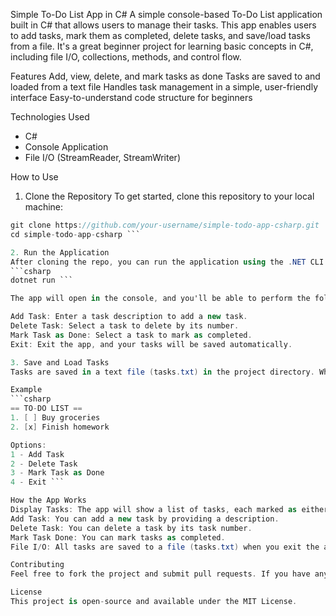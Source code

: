 Simple To-Do List App in C#
A simple console-based To-Do List application built in C# that allows users to manage their tasks. This app enables users to add tasks, mark them as completed, delete tasks, and save/load tasks from a file. It's a great beginner project for learning basic concepts in C#, including file I/O, collections, methods, and control flow.

Features
Add, view, delete, and mark tasks as done
Tasks are saved to and loaded from a text file
Handles task management in a simple, user-friendly interface
Easy-to-understand code structure for beginners

Technologies Used
* C#
* Console Application
* File I/O (StreamReader, StreamWriter)

How to Use

1. Clone the Repository
To get started, clone this repository to your local machine:
```csharp
git clone https://github.com/your-username/simple-todo-app-csharp.git
cd simple-todo-app-csharp ```

2. Run the Application
After cloning the repo, you can run the application using the .NET CLI:
```csharp
dotnet run ```

The app will open in the console, and you'll be able to perform the following actions:

Add Task: Enter a task description to add a new task.
Delete Task: Select a task to delete by its number.
Mark Task as Done: Select a task to mark as completed.
Exit: Exit the app, and your tasks will be saved automatically.

3. Save and Load Tasks
Tasks are saved in a text file (tasks.txt) in the project directory. When you restart the application, your tasks will be loaded from this file.

Example
```csharp
== TO-DO LIST ==
1. [ ] Buy groceries
2. [x] Finish homework

Options:
1 - Add Task
2 - Delete Task
3 - Mark Task as Done
4 - Exit ```

How the App Works
Display Tasks: The app will show a list of tasks, each marked as either completed or pending.
Add Task: You can add a new task by providing a description.
Delete Task: You can delete a task by its task number.
Mark Task Done: You can mark tasks as completed.
File I/O: All tasks are saved to a file (tasks.txt) when you exit the app and are loaded back when you start the app again.

Contributing
Feel free to fork the project and submit pull requests. If you have any suggestions or improvements, don't hesitate to contribute!

License
This project is open-source and available under the MIT License.

